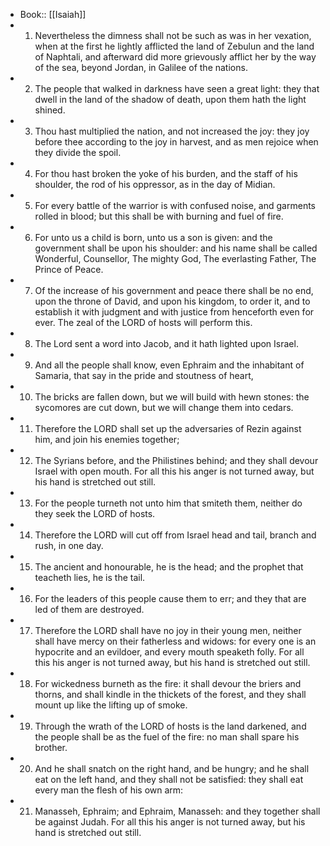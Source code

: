 - Book:: [[Isaiah]]
- 1. Nevertheless the dimness shall not be such as was in her vexation, when at the first he lightly afflicted the land of Zebulun and the land of Naphtali, and afterward did more grievously afflict her by the way of the sea, beyond Jordan, in Galilee of the nations.
- 2. The people that walked in darkness have seen a great light: they that dwell in the land of the shadow of death, upon them hath the light shined.
- 3. Thou hast multiplied the nation, and not increased the joy: they joy before thee according to the joy in harvest, and as men rejoice when they divide the spoil.
- 4. For thou hast broken the yoke of his burden, and the staff of his shoulder, the rod of his oppressor, as in the day of Midian.
- 5. For every battle of the warrior is with confused noise, and garments rolled in blood; but this shall be with burning and fuel of fire.
- 6. For unto us a child is born, unto us a son is given: and the government shall be upon his shoulder: and his name shall be called Wonderful, Counsellor, The mighty God, The everlasting Father, The Prince of Peace.
- 7. Of the increase of his government and peace there shall be no end, upon the throne of David, and upon his kingdom, to order it, and to establish it with judgment and with justice from henceforth even for ever. The zeal of the LORD of hosts will perform this.
- 8. The Lord sent a word into Jacob, and it hath lighted upon Israel.
- 9. And all the people shall know, even Ephraim and the inhabitant of Samaria, that say in the pride and stoutness of heart,
- 10. The bricks are fallen down, but we will build with hewn stones: the sycomores are cut down, but we will change them into cedars.
- 11. Therefore the LORD shall set up the adversaries of Rezin against him, and join his enemies together;
- 12. The Syrians before, and the Philistines behind; and they shall devour Israel with open mouth. For all this his anger is not turned away, but his hand is stretched out still.
- 13. For the people turneth not unto him that smiteth them, neither do they seek the LORD of hosts.
- 14. Therefore the LORD will cut off from Israel head and tail, branch and rush, in one day.
- 15. The ancient and honourable, he is the head; and the prophet that teacheth lies, he is the tail.
- 16. For the leaders of this people cause them to err; and they that are led of them are destroyed.
- 17. Therefore the LORD shall have no joy in their young men, neither shall have mercy on their fatherless and widows: for every one is an hypocrite and an evildoer, and every mouth speaketh folly. For all this his anger is not turned away, but his hand is stretched out still.
- 18. For wickedness burneth as the fire: it shall devour the briers and thorns, and shall kindle in the thickets of the forest, and they shall mount up like the lifting up of smoke.
- 19. Through the wrath of the LORD of hosts is the land darkened, and the people shall be as the fuel of the fire: no man shall spare his brother.
- 20. And he shall snatch on the right hand, and be hungry; and he shall eat on the left hand, and they shall not be satisfied: they shall eat every man the flesh of his own arm:
- 21. Manasseh, Ephraim; and Ephraim, Manasseh: and they together shall be against Judah. For all this his anger is not turned away, but his hand is stretched out still.
